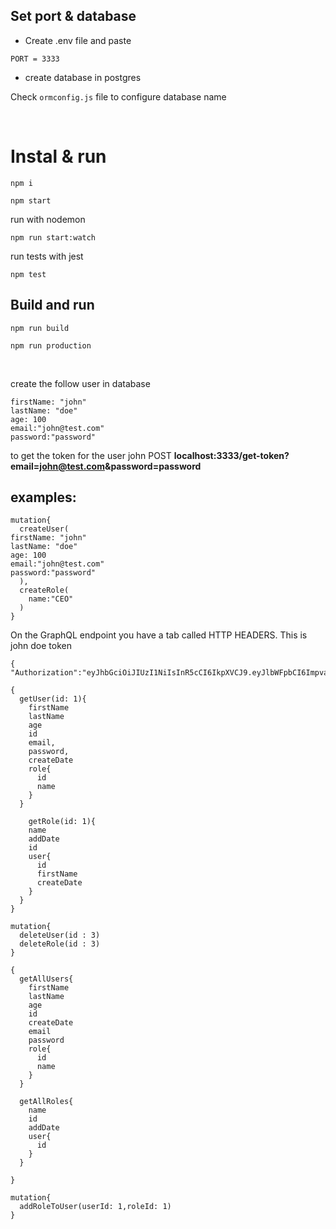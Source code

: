 ## Set port & database
- Create .env file and paste
```
PORT = 3333
```
- create database in postgres

Check ```ormconfig.js``` file to configure database name

</br>

# Instal & run
``` 
npm i
``` 
``` 
npm start
``` 
run with nodemon
```
npm run start:watch
```
run tests with jest
```
npm test
```
## Build and run
```
npm run build
```
```
npm run production
```
</br>

create the follow user in database
```
firstName: "john"
lastName: "doe"
age: 100
email:"john@test.com"
password:"password"
```
to get the token for the user john 
POST **localhost:3333/get-token?email=john@test.com&password=password**


## examples:
```
mutation{
  createUser(
firstName: "john"
lastName: "doe"
age: 100
email:"john@test.com"
password:"password"
  ),
  createRole(
    name:"CEO"
  )
}
```
On the GraphQL endpoint you have a tab called HTTP HEADERS. This is john doe token
```
{ "Authorization":"eyJhbGciOiJIUzI1NiIsInR5cCI6IkpXVCJ9.eyJlbWFpbCI6ImpvaG5AdGVzdC5jb20iLCJpZCI6MiwiaWF0IjoxNTkzNDUyNTc1fQ.mogtAsf4J6_9GMwTbQxICzb4Ex4PoJEYBsGUcjiWr9A"}
```

``` 
{
  getUser(id: 1){
    firstName
    lastName
    age
    id
    email,
    password,
    createDate
    role{
      id
      name
    }
  }
  
    getRole(id: 1){
    name
    addDate
    id
    user{
      id
      firstName
      createDate
    }
  }
}
```

``` 
mutation{
  deleteUser(id : 3)
  deleteRole(id : 3)
}
```

``` 
{
  getAllUsers{
    firstName
    lastName
    age
    id
    createDate
    email
    password
    role{
      id
      name
    }
  }
  
  getAllRoles{
    name
    id
    addDate
    user{
      id
    }
  }
  
}
```
```
mutation{
  addRoleToUser(userId: 1,roleId: 1)
}
```